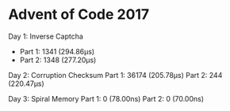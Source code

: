 # Advent of Code 2017

Day 1: Inverse Captcha
- Part 1: 1341 (294.86µs)
- Part 2: 1348 (277.20µs)

Day 2: Corruption Checksum
Part 1: 36174 (205.78µs)
Part 2: 244 (220.47µs)

Day 3: Spiral Memory
Part 1: 0 (78.00ns)
Part 2: 0 (70.00ns)

